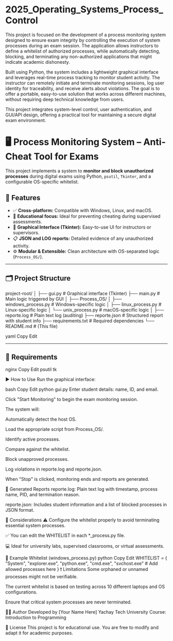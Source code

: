 # 2025_Operating_Systems_Process_Control
This project is focused on the development of a process monitoring system designed to ensure exam integrity by controlling the execution of system processes during an exam session. The application allows instructors to define a whitelist of authorized processes, while automatically detecting, blocking, and terminating any non-authorized applications that might indicate academic dishonesty.

Built using Python, the system includes a lightweight graphical interface and leverages real-time process tracking to monitor student activity. The instructor can remotely initiate and terminate monitoring sessions, log user identity for traceability, and receive alerts about violations. The goal is to offer a portable, easy-to-use solution that works across different machines, without requiring deep technical knowledge from users.

This project integrates system-level control, user authentication, and GUI/API design, offering a practical tool for maintaining a secure digital exam environment.

# 🖥️ Process Monitoring System – Anti-Cheat Tool for Exams

This project implements a system to **monitor and block unauthorized processes** during digital exams using Python, `psutil`, `Tkinter`, and a configurable OS-specific whitelist.

## 🚀 Features

- ✅ **Cross-platform:** Compatible with Windows, Linux, and macOS.
- 🔐 **Educational focus:** Ideal for preventing cheating during supervised assessments.
- 🧠 **Graphical Interface (Tkinter):** Easy-to-use UI for instructors or supervisors.
- 📋 **JSON and LOG reports:** Detailed evidence of any unauthorized activity.
- ⚙️ **Modular & Extensible:** Clean architecture with OS-separated logic (`Process_OS/`).

---

## 🗂️ Project Structure

project-root/
│
├── gui.py # Graphical interface (Tkinter)
├── main.py # Main logic triggered by GUI
│
├── Process_OS/
│ ├── windows_process.py # Windows-specific logic
│ ├── linux_process.py # Linux-specific logic
│ └── unix_process.py # macOS-specific logic
│
├── reporte.log # Plain text log (auditing)
├── reporte.json # Structured report with student info
├── requirements.txt # Required dependencies
└── README.md # (This file)

yaml
Copy
Edit

---

## 🧰 Requirements


nginx
Copy
Edit
psutil
tk

▶️ How to Use
Run the graphical interface:

bash
Copy
Edit
python gui.py
Enter student details: name, ID, and email.

Click "Start Monitoring" to begin the exam monitoring session.

The system will:

Automatically detect the host OS.

Load the appropriate script from Process_OS/.

Identify active processes.

Compare against the whitelist.

Block unapproved processes.

Log violations in reporte.log and reporte.json.

When "Stop" is clicked, monitoring ends and reports are generated.

🧾 Generated Reports
reporte.log: Plain text log with timestamp, process name, PID, and termination reason.

reporte.json: Includes student information and a list of blocked processes in JSON format.

📌 Considerations
⚠️ Configure the whitelist properly to avoid terminating essential system processes.

✅ You can edit the WHITELIST in each *_process.py file.

💻 Ideal for university labs, supervised classrooms, or virtual assessments.

🧪 Example Whitelist (windows_process.py)
python
Copy
Edit
WHITELIST = {
    "System",
    "explorer.exe",
    "python.exe",
    "cmd.exe",
    "svchost.exe"
    # Add allowed processes here
}
❗ Limitations
Some orphaned or unnamed processes might not be verifiable.

The current whitelist is based on testing across 10 different laptops and OS configurations.

Ensure that critical system processes are never terminated.

👨‍💻 Author
Developed by [Your Name Here]
Yachay Tech University
Course: Introduction to Programming

📝 License
This project is for educational use. You are free to modify and adapt it for academic purposes.

